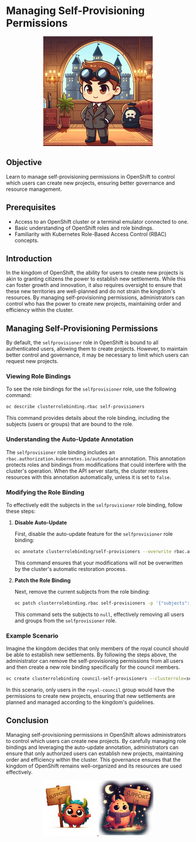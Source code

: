 # Managing Self-Provisioning Permissions

<div style="text-align:center;">
  <img src="https://github.com/Vitrua/images/blob/main/openshift/selfprov.jpg?raw=true" alt="selfprov" width="300" height="300">
</div>

## Objective

Learn to manage self-provisioning permissions in OpenShift to control which users can create new projects, ensuring better governance and resource management.

## Prerequisites

- Access to an OpenShift cluster or a terminal emulator connected to one.
- Basic understanding of OpenShift roles and role bindings.
- Familiarity with Kubernetes Role-Based Access Control (RBAC) concepts.

## Introduction

In the kingdom of OpenShift, the ability for users to create new projects is akin to granting citizens the power to establish new settlements. While this can foster growth and innovation, it also requires oversight to ensure that these new territories are well-planned and do not strain the kingdom's resources. By managing self-provisioning permissions, administrators can control who has the power to create new projects, maintaining order and efficiency within the cluster.

## Managing Self-Provisioning Permissions

By default, the `selfprovisioner` role in OpenShift is bound to all authenticated users, allowing them to create projects. However, to maintain better control and governance, it may be necessary to limit which users can request new projects.

### Viewing Role Bindings

To see the role bindings for the `selfprovisioner` role, use the following command:

```bash
oc describe clusterrolebinding.rbac self-provisioners
```

This command provides details about the role binding, including the subjects (users or groups) that are bound to the role.

### Understanding the Auto-Update Annotation

The `selfprovisioner` role binding includes an `rbac.authorization.kubernetes.io/autoupdate` annotation. This annotation protects roles and bindings from modifications that could interfere with the cluster's operation. When the API server starts, the cluster restores resources with this annotation automatically, unless it is set to `false`.

### Modifying the Role Binding

To effectively edit the subjects in the `selfprovisioner` role binding, follow these steps:

1. **Disable Auto-Update**

   First, disable the auto-update feature for the `selfprovisioner` role binding:

   ```bash
   oc annotate clusterrolebinding/self-provisioners --overwrite rbac.authorization.kubernetes.io/autoupdate=false
   ```

   This command ensures that your modifications will not be overwritten by the cluster's automatic restoration process.

2. **Patch the Role Binding**

   Next, remove the current subjects from the role binding:

   ```bash
   oc patch clusterrolebinding.rbac self-provisioners -p '{"subjects": null}'
   ```

   This command sets the subjects to `null`, effectively removing all users and groups from the `selfprovisioner` role.

### Example Scenario

Imagine the kingdom decides that only members of the royal council should be able to establish new settlements. By following the steps above, the administrator can remove the self-provisioning permissions from all users and then create a new role binding specifically for the council members.

```bash
oc create clusterrolebinding council-self-provisioners --clusterrole=self-provisioner --group=royal-council
```

In this scenario, only users in the `royal-council` group would have the permissions to create new projects, ensuring that new settlements are planned and managed according to the kingdom's guidelines.

## Conclusion

Managing self-provisioning permissions in OpenShift allows administrators to control which users can create new projects. By carefully managing role bindings and leveraging the auto-update annotation, administrators can ensure that only authorized users can establish new projects, maintaining order and efficiency within the cluster. This governance ensures that the kingdom of OpenShift remains well-organized and its resources are used effectively.

<div style="text-align:center;">
  <a href="https://patreon.com/Vitrua">
    <img src="https://github.com/Vitrua/images/blob/main/others/supportmonlight.png?raw=true#only-light" alt="support" width="150" height="150">
    <img src="https://github.com/Vitrua/images/blob/main/others/supportmon.png?raw=true#only-dark" alt="support" width="150" height="150">
  </a>
</div>